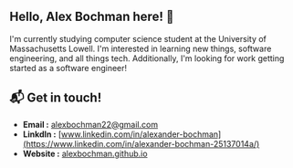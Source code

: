 
## Hello, Alex Bochman here! 👋

I'm currently studying computer science student at the University of Massachusetts Lowell. I'm interested in 
learning new things, software engineering, and all things tech. Additionally, I'm looking for work getting 
started as a software engineer!

## 📬  Get in touch!
- **Email   :** alexbochman22@gmail.com
- **LinkdIn :** [www.linkedin.com/in/alexander-bochman](https://www.linkedin.com/in/alexander-bochman-25137014a/)
- **Website :** [alexbochman.github.io](https://alexbochman.github.io/)




